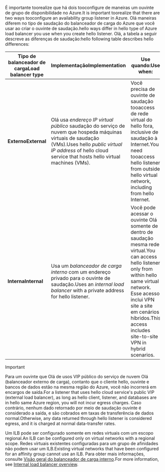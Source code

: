<span data-ttu-id="e329d-101">É importante toorealize que há dois tooconfigure de maneiras um ouvinte de grupo de disponibilidade no Azure.</span><span class="sxs-lookup"><span data-stu-id="e329d-101">It is important toorealize that there are two ways tooconfigure an availability group listener in Azure.</span></span> <span data-ttu-id="e329d-102">Olá maneiras diferem no tipo de saudação do balanceador de carga do Azure que você usar ao criar o ouvinte de saudação.</span><span class="sxs-lookup"><span data-stu-id="e329d-102">hello ways differ in hello type of Azure load balancer you use when you create hello listener.</span></span> <span data-ttu-id="e329d-103">Olá, a tabela a seguir descreve as diferenças de saudação:</span><span class="sxs-lookup"><span data-stu-id="e329d-103">hello following table describes hello differences:</span></span>

| <span data-ttu-id="e329d-104">Tipo de balanceador de carga</span><span class="sxs-lookup"><span data-stu-id="e329d-104">Load balancer type</span></span> | <span data-ttu-id="e329d-105">Implementação</span><span class="sxs-lookup"><span data-stu-id="e329d-105">Implementation</span></span> | <span data-ttu-id="e329d-106">Use quando:</span><span class="sxs-lookup"><span data-stu-id="e329d-106">Use when:</span></span> |
| --- | --- | --- |
| <span data-ttu-id="e329d-107">**Externo**</span><span class="sxs-lookup"><span data-stu-id="e329d-107">**External**</span></span> |<span data-ttu-id="e329d-108">Olá usa *endereço IP virtual público* saudação do serviço de nuvem que hospeda máquinas virtuais de saudação (VMs).</span><span class="sxs-lookup"><span data-stu-id="e329d-108">Uses hello *public virtual IP address* of hello cloud service that hosts hello virtual machines (VMs).</span></span> |<span data-ttu-id="e329d-109">Você precisa de ouvinte de saudação tooaccess de rede virtual do hello fora, inclusive de saudação à Internet.</span><span class="sxs-lookup"><span data-stu-id="e329d-109">You need tooaccess hello listener from outside hello virtual network, including from hello Internet.</span></span> |
| <span data-ttu-id="e329d-110">**Interna**</span><span class="sxs-lookup"><span data-stu-id="e329d-110">**Internal**</span></span> |<span data-ttu-id="e329d-111">Usa um *balanceador de carga interno* com um endereço privado para o ouvinte de saudação.</span><span class="sxs-lookup"><span data-stu-id="e329d-111">Uses an *internal load balancer* with a private address for hello listener.</span></span> |<span data-ttu-id="e329d-112">Você pode acessar o ouvinte Olá somente de dentro de saudação mesma rede virtual.</span><span class="sxs-lookup"><span data-stu-id="e329d-112">You can access hello listener only from within hello same virtual network.</span></span> <span data-ttu-id="e329d-113">Esse acesso inclui VPN site a site em cenários híbridos.</span><span class="sxs-lookup"><span data-stu-id="e329d-113">This access includes site-to-site VPN in hybrid scenarios.</span></span> |

> [!IMPORTANT]
> <span data-ttu-id="e329d-114">Para um ouvinte que Olá de usos VIP público do serviço de nuvem Olá (balanceador externo de carga), contanto que o cliente hello, ouvinte e bancos de dados estão na mesma região do Azure, você não incorrerá em encargos de saída.</span><span class="sxs-lookup"><span data-stu-id="e329d-114">For a listener that uses hello cloud service's public VIP (external load balancer), as long as hello client, listener, and databases are in hello same Azure region, you will not incur egress charges.</span></span> <span data-ttu-id="e329d-115">Caso contrário, nenhum dado retornado por meio de saudação ouvinte é considerado a saída, e são cobrados em taxas de transferência de dados normal.</span><span class="sxs-lookup"><span data-stu-id="e329d-115">Otherwise, any data returned through hello listener is considered egress, and it is charged at normal data-transfer rates.</span></span> 
> 
> 

<span data-ttu-id="e329d-116">Um ILB pode ser configurado somente em redes virtuais com um escopo regional.</span><span class="sxs-lookup"><span data-stu-id="e329d-116">An ILB can be configured only on virtual networks with a regional scope.</span></span> <span data-ttu-id="e329d-117">Redes virtuais existentes configuradas para um grupo de afinidades não podem usar um ILB.</span><span class="sxs-lookup"><span data-stu-id="e329d-117">Existing virtual networks that have been configured for an affinity group cannot use an ILB.</span></span> <span data-ttu-id="e329d-118">Para obter mais informações, consulte [Visão geral do balanceador de carga interno](../articles/load-balancer/load-balancer-internal-overview.md).</span><span class="sxs-lookup"><span data-stu-id="e329d-118">For more information, see [Internal load balancer overview](../articles/load-balancer/load-balancer-internal-overview.md).</span></span>

